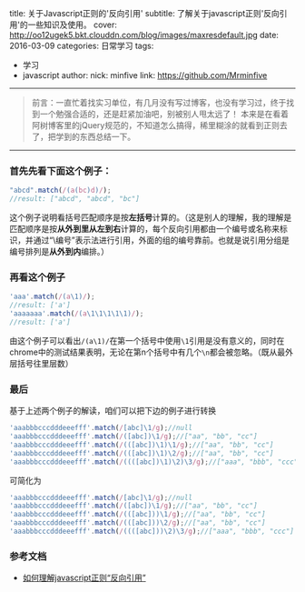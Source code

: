 title: 关于Javascript正则的'反向引用'
subtitle: 了解关于javascript正则'反向引用'的一些知识及使用。
cover: http://oo12ugek5.bkt.clouddn.com/blog/images/maxresdefault.jpg
date: 2016-03-09
categories: 日常学习
tags:
  - 学习
  - javascript
author:
    nick: minfive
    link: https://github.com/Mrminfive

---

> 前言：一直忙着找实习单位，有几月没有写过博客，也没有学习过，终于找到一个勉强合适的，还是赶紧加油吧，别被别人甩太远了！ 本来是在看着阿树博客里的jQuery规范的，不知道怎么搞得，稀里糊涂的就看到正则去了，把学到的东西总结一下。

------

### 首先先看下面这个例子：

``` javascript
"abcd".match(/(a(bc)d)/);
//result: ["abcd", "abcd", "bc"]
```

这个例子说明看括号匹配顺序是按**左括号**计算的。（这是别人的理解，我的理解是匹配顺序是按**从外到里从左到右**计算的，每个反向引用都由一个编号或名称来标识，并通过“\编号”表示法进行引用，外面的组的编号靠前。也就是说引用分组是编号排列是**从外到内**编排。）

### 再看这个例子

``` javascript
'aaa'.match(/(a\1)/);
//result: ['a']  
'aaaaaaa'.match(/(a\1\1\1\1\1)/);  
//result: ['a']
```

由这个例子可以看出`/(a\1)/`在第一个括号中使用`\1`引用是没有意义的，同时在chrome中的测试结果表明，无论在第n个括号中有几个`\n`都会被忽略。（既从最外层括号往里层数）

### 最后

基于上述两个例子的解读，咱们可以把下边的例子进行转换

``` javascript
'aaabbbcccdddeeefff'.match(/[abc]\1/g);//null  
'aaabbbcccdddeeefff'.match(/([abc])\1/g);//["aa", "bb", "cc"]  
'aaabbbcccdddeeefff'.match(/(([abc])\1)\1/g);//["aa", "bb", "cc"]  
'aaabbbcccdddeeefff'.match(/(([abc])\1)\2/g);//["aa", "bb", "cc"]  
'aaabbbcccdddeeefff'.match(/((([abc])\1)\2)\3/g);//["aaa", "bbb", "ccc"]
```

可简化为

``` javascript
'aaabbbcccdddeeefff'.match(/[abc]\1/g);//null  
'aaabbbcccdddeeefff'.match(/([abc])\1/g);//["aa", "bb", "cc"]  
'aaabbbcccdddeeefff'.match(/(([abc]))\1/g);//["aa", "bb", "cc"]  
'aaabbbcccdddeeefff'.match(/(([abc]))\2/g);//["aa", "bb", "cc"]  
'aaabbbcccdddeeefff'.match(/((([abc]))\2)\3/g);//["aaa", "bbb", "ccc"]
```

### 参考文档

* [如何理解javascript正则“反向引用”](https://segmentfault.com/q/1010000000580762)